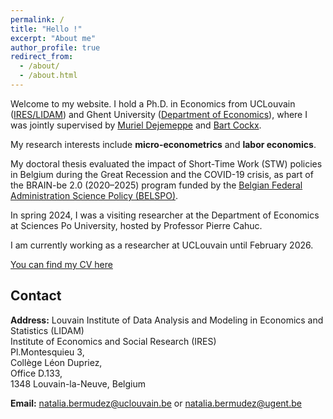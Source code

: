 ```yaml
---
permalink: /
title: "Hello !"
excerpt: "About me"
author_profile: true
redirect_from: 
  - /about/
  - /about.html
---
```


Welcome to my website. I hold a Ph.D. in Economics from UCLouvain ([IRES/LIDAM](https://uclouvain.be/en/research-institutes/lidam)) and Ghent University ([Department of Economics](https://www.ugent.be/eb/economics/en/research/laboureconwelfpg)), where I was jointly supervised by [Muriel Dejemeppe](https://perso.uclouvain.be/muriel.dejemeppe/) and [Bart Cockx](https://sites.google.com/site/bartcockxsite/).
<br />

My research interests include **micro-econometrics** and **labor economics**. <br />

My doctoral thesis evaluated the impact of Short-Time Work (STW) policies in Belgium during the Great Recession and the COVID-19 crisis, as part of the BRAIN-be 2.0 (2020–2025) program funded by the [Belgian Federal Administration Science Policy (BELSPO)](https://www.belspo.be/).<br />

In spring 2024, I was a visiting researcher at the Department of Economics at Sciences Po University, hosted by Professor Pierre Cahuc.

I am currently working as a researcher at UCLouvain until February 2026.

[You can find my CV here](https://drive.google.com/file/d/1Ba6rrV7ACBj6T3cjWHdxxoTNcL-5dPlQ/view?usp=sharing)

## Contact

**Address:** 
Louvain Institute of Data Analysis and Modeling in Economics and Statistics (LIDAM)<br />
Institute of Economics and Social Research (IRES)<br />
Pl.Montesquieu 3, <br />
Collège Léon Dupriez, <br />
Office D.133,<br /> 
1348 Louvain-la-Neuve, Belgium  
  
**Email:** natalia.bermudez@uclouvain.be or natalia.bermudez@ugent.be   

